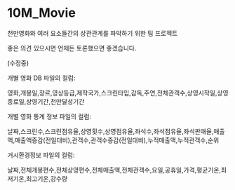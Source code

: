 # 10M_Movie
천만영화와 여러 요소들간의 상관관계를 파악하기 위한 팀 프로젝트

좋은 의견 있으시면 언제든 토론했으면 좋겠습니다.  

(수정중)

  
  
개별 영화 DB 파일의 컬럼:

영화,개봉일,장르,영상등급,제작국가,스크린타입,감독,주연,전체관객수,상영시작일,상영종료일,상영기간,천만달성기간

개별 영화 통계 정보 파일의 컬럼:

날짜,스크린수,스크린점유율,상영횟수,상영점유율,좌석수,좌석점유율,좌석판매율,매출액,매출액증감(전일대비),관객수,관객수증감(전일대비),누적매출액,누적관객수,순위

거시환경정보 파일의 컬럼:

날짜,전체개봉편수,전체상영편수,전체매출액,전체관객수,요일,공휴일,가격,평균기온,최저기온,최고기온,강수량
